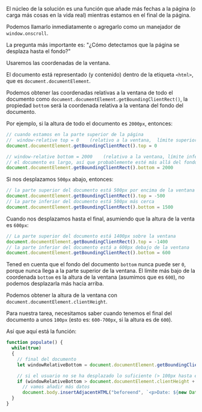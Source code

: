 El núcleo de la solución es una función que añade más fechas a la página (o carga más cosas en la vida real) mientras estamos en el final de la página.

Podemos llamarlo inmediatamente o agregarlo como un manejador de `window.onscroll`.

La pregunta más importante es: "¿Cómo detectamos que la página se desplaza hasta el fondo?"

Usaremos las coordenadas de la ventana.

El documento está representado (y contenido) dentro de la etiqueta `<html>`, que es `document.documentElement`.

Podemos obtener las coordenadas relativas a la ventana de todo el documento como  `document.documentElement.getBoundingClientRect()`, la propiedad `bottom` será la coordenada relativa a la ventana del fondo del documento.

Por ejemplo, si la altura de todo el documento es `2000px`, entonces:

```js
// cuando estamos en la parte superior de la página 
//  window-relative top = 0    (relativo a la ventana,  límite superior = 0 )
document.documentElement.getBoundingClientRect().top = 0

// window-relative bottom = 2000    (relativo a la ventana, límite inferior = 2000)
// el documento es largo, así que probablemente esté más allá del fondo de la ventana
document.documentElement.getBoundingClientRect().bottom = 2000
```

Si nos desplazamos `500px` abajo, entonces:

```js
// la parte superior del documento está 500px por encima de la ventana 
document.documentElement.getBoundingClientRect().top = -500
// la parte inferior del documento está 500px más cerca
document.documentElement.getBoundingClientRect().bottom = 1500
```

Cuando nos desplazamos hasta el final, asumiendo que la altura de la venta es `600px`:


```js
// La parte superior del documento está 1400px sobre la ventana
document.documentElement.getBoundingClientRect().top = -1400
// la parte inferior del documento está a 600px debajo de la ventana
document.documentElement.getBoundingClientRect().bottom = 600
```

Tened en cuenta que el fondo del documento `bottom` nunca puede ser `0`, porque nunca llega a la parte superior de la ventana. El límite más bajo de la coordenada `bottom` es la altura de la ventana (asumimos que es `600`), no podemos desplazarla más hacia arriba.

Podemos obtener la altura de la ventana con `document.documentElement.clientHeight`.

Para nuestra tarea, necesitamos saber cuando tenemos el final del documento a unos `100px` (esto es: `600-700px`, si la altura es de `600`).

Así que aquí está la función:

```js
function populate() {
  while(true)
  {
    // final del documento
    let windowRelativeBottom = document.documentElement.getBoundingClientRect().bottom;

    // si el usuario no se ha desplazado lo suficiente (> 100px hasta el final)
    if (windowRelativeBottom > document.documentElement.clientHeight + 100) break;
      // vamos añadir más datos
      document.body.insertAdjacentHTML("beforeend", `<p>Date: ${new Date()}</p>`);
  }
}
```

